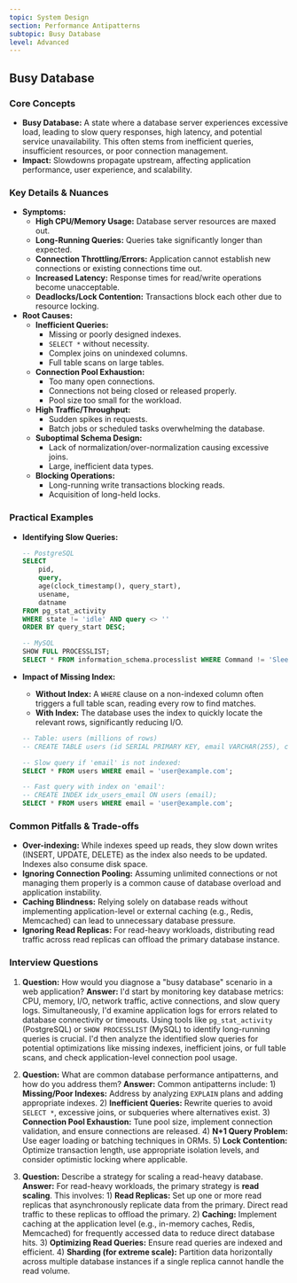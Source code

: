 ```yaml
---
topic: System Design
section: Performance Antipatterns
subtopic: Busy Database
level: Advanced
---
```


## Busy Database
### Core Concepts

*   **Busy Database:** A state where a database server experiences excessive load, leading to slow query responses, high latency, and potential service unavailability. This often stems from inefficient queries, insufficient resources, or poor connection management.
*   **Impact:** Slowdowns propagate upstream, affecting application performance, user experience, and scalability.

### Key Details & Nuances

*   **Symptoms:**
    *   **High CPU/Memory Usage:** Database server resources are maxed out.
    *   **Long-Running Queries:** Queries take significantly longer than expected.
    *   **Connection Throttling/Errors:** Application cannot establish new connections or existing connections time out.
    *   **Increased Latency:** Response times for read/write operations become unacceptable.
    *   **Deadlocks/Lock Contention:** Transactions block each other due to resource locking.
*   **Root Causes:**
    *   **Inefficient Queries:**
        *   Missing or poorly designed indexes.
        *   `SELECT *` without necessity.
        *   Complex joins on unindexed columns.
        *   Full table scans on large tables.
    *   **Connection Pool Exhaustion:**
        *   Too many open connections.
        *   Connections not being closed or released properly.
        *   Pool size too small for the workload.
    *   **High Traffic/Throughput:**
        *   Sudden spikes in requests.
        *   Batch jobs or scheduled tasks overwhelming the database.
    *   **Suboptimal Schema Design:**
        *   Lack of normalization/over-normalization causing excessive joins.
        *   Large, inefficient data types.
    *   **Blocking Operations:**
        *   Long-running write transactions blocking reads.
        *   Acquisition of long-held locks.

### Practical Examples

*   **Identifying Slow Queries:**
    ```sql
    -- PostgreSQL
    SELECT
        pid,
        query,
        age(clock_timestamp(), query_start),
        usename,
        datname
    FROM pg_stat_activity
    WHERE state != 'idle' AND query <> ''
    ORDER BY query_start DESC;

    -- MySQL
    SHOW FULL PROCESSLIST;
    SELECT * FROM information_schema.processlist WHERE Command != 'Sleep';
    ```
*   **Impact of Missing Index:**
    *   **Without Index:** A `WHERE` clause on a non-indexed column often triggers a full table scan, reading every row to find matches.
    *   **With Index:** The database uses the index to quickly locate the relevant rows, significantly reducing I/O.

    ```sql
    -- Table: users (millions of rows)
    -- CREATE TABLE users (id SERIAL PRIMARY KEY, email VARCHAR(255), created_at TIMESTAMP);

    -- Slow query if 'email' is not indexed:
    SELECT * FROM users WHERE email = 'user@example.com';

    -- Fast query with index on 'email':
    -- CREATE INDEX idx_users_email ON users (email);
    SELECT * FROM users WHERE email = 'user@example.com';
    ```

### Common Pitfalls & Trade-offs

*   **Over-indexing:** While indexes speed up reads, they slow down writes (INSERT, UPDATE, DELETE) as the index also needs to be updated. Indexes also consume disk space.
*   **Ignoring Connection Pooling:** Assuming unlimited connections or not managing them properly is a common cause of database overload and application instability.
*   **Caching Blindness:** Relying solely on database reads without implementing application-level or external caching (e.g., Redis, Memcached) can lead to unnecessary database pressure.
*   **Ignoring Read Replicas:** For read-heavy workloads, distributing read traffic across read replicas can offload the primary database instance.

### Interview Questions

1.  **Question:** How would you diagnose a "busy database" scenario in a web application?
    **Answer:** I'd start by monitoring key database metrics: CPU, memory, I/O, network traffic, active connections, and slow query logs. Simultaneously, I'd examine application logs for errors related to database connectivity or timeouts. Using tools like `pg_stat_activity` (PostgreSQL) or `SHOW PROCESSLIST` (MySQL) to identify long-running queries is crucial. I'd then analyze the identified slow queries for potential optimizations like missing indexes, inefficient joins, or full table scans, and check application-level connection pool usage.

2.  **Question:** What are common database performance antipatterns, and how do you address them?
    **Answer:** Common antipatterns include: 1) **Missing/Poor Indexes:** Address by analyzing `EXPLAIN` plans and adding appropriate indexes. 2) **Inefficient Queries:** Rewrite queries to avoid `SELECT *`, excessive joins, or subqueries where alternatives exist. 3) **Connection Pool Exhaustion:** Tune pool size, implement connection validation, and ensure connections are released. 4) **N+1 Query Problem:** Use eager loading or batching techniques in ORMs. 5) **Lock Contention:** Optimize transaction length, use appropriate isolation levels, and consider optimistic locking where applicable.

3.  **Question:** Describe a strategy for scaling a read-heavy database.
    **Answer:** For read-heavy workloads, the primary strategy is **read scaling**. This involves: 1) **Read Replicas:** Set up one or more read replicas that asynchronously replicate data from the primary. Direct read traffic to these replicas to offload the primary. 2) **Caching:** Implement caching at the application level (e.g., in-memory caches, Redis, Memcached) for frequently accessed data to reduce direct database hits. 3) **Optimizing Read Queries:** Ensure read queries are indexed and efficient. 4) **Sharding (for extreme scale):** Partition data horizontally across multiple database instances if a single replica cannot handle the read volume.